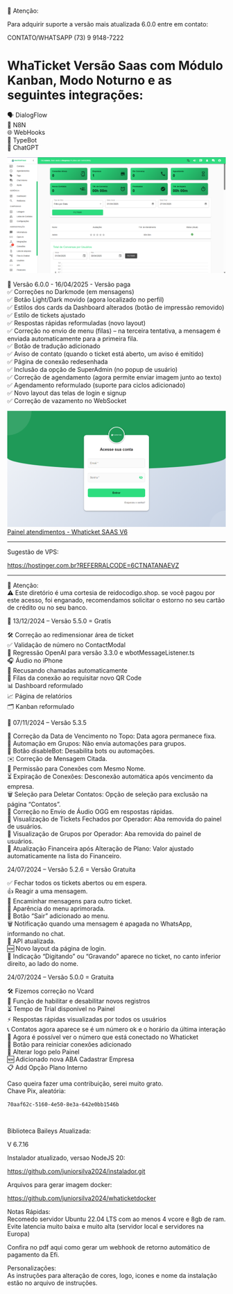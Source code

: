 🚨 Atenção:

Para adquirir suporte a versão mais atualizada 6.0.0 entre em contato:</br>

CONTATO/WHATSAPP (73) 9 9148-7222</br>

# WhaTicket Versão Saas com Módulo Kanban, Modo Noturno e as seguintes integrações:</br>

🗣️ DialogFlow</br>
🔄 N8N</br>
🌐 WebHooks</br>
🤖 TypeBot</br>
💬 ChatGPT</br>

![Dashboard Whaticket SAAS V6](https://github.com/juniorsilva2024/whaticketsaasfree/blob/main/img/05%20Captura%20de%20tela%202025-04-27%20054416.png?raw=true)

🚀 Versão 6.0.0 - 16/04/2025 - Versão paga</br>
✅ Correções no Darkmode (em mensagens)</br>
✅ Botão Light/Dark movido (agora localizado no perfil)</br>
✅ Estilos dos cards da Dashboard alterados (botão de impressão removido)</br>
✅ Estilo de tickets ajustado</br>
✅ Respostas rápidas reformuladas (novo layout)</br>
✅ Correção no envio de menu (filas) – na terceira tentativa, a mensagem é enviada automaticamente para a primeira fila.</br>
✅ Botão de tradução adicionado</br>
✅ Aviso de contato (quando o ticket está aberto, um aviso é emitido)</br>
✅ Página de conexão redesenhada</br>
✅ Inclusão da opção de SuperAdmin (no popup de usuário)</br>
✅ Correção de agendamento (agora permite enviar imagem junto ao texto)</br>
✅ Agendamento reformulado (suporte para ciclos adicionado)</br>
✅ Novo layout das telas de login e signup</br>
✅ Correção de vazamento no WebSocket</br>

![Lonin - Whaticket SAAS V6](https://github.com/juniorsilva2024/whaticketsaasfree/blob/main/img/01%20Captura%20de%20tela%202024-08-26%20120517.png)[Painel atendimentos - Whaticket SAAS V6](https://github.com/juniorsilva2024/whaticketsaasfree/blob/main/img/04%20Captura%20de%20tela%202025-04-27%20054329.png?raw=true)


---

Sugestão de VPS:

https://hostinger.com.br?REFERRALCODE=6CTNATANAEVZ

---

🚨 Atenção:</br> 
⚠️ Este diretório é uma cortesia de reidocodigo.shop. se você pagou por este acesso, foi enganado, recomendamos solicitar o estorno no seu cartão de crédito ou no seu banco.

📅 13/12/2024 – Versão 5.5.0 = Gratís

🛠️ Correção ao redimensionar área de ticket</br>
✅ Validação de número no ContactModal</br>
🔄 Regressão OpenAI para versão 3.3.0 e wbotMessageListener.ts</br>
🎧 Áudio no iPhone</br>
📵 Recusando chamadas automaticamente</br>
📲 Filas da conexão ao requisitar novo QR Code</br>
📊 Dashboard reformulado</br>
📈 Página de relatórios</br>
🗂️ Kanban reformulado</br>

📅 07/11/2024 – Versão 5.3.5

📅 Correção da Data de Vencimento no Topo: Data agora permanece fixa. </br>
🔄 Automação em Grupos: Não envia automações para grupos. </br>
🚫 Botão disableBot: Desabilita bots ou automações. </br>
✉️ Correção de Mensagem Citada. </br>
🔗 Permissão para Conexões com Mesmo Nome. </br>
⏳ Expiração de Conexões: Desconexão automática após vencimento da empresa. </br>
🗑️ Seleção para Deletar Contatos: Opção de seleção para exclusão na página “Contatos”. </br>
🎵 Correção no Envio de Áudio OGG em respostas rápidas. </br>
📂 Visualização de Tickets Fechados por Operador: Aba removida do painel de usuários. </br>
📜 Visualização de Grupos por Operador: Aba removida do painel de usuários. </br>
💸 Atualização Financeira após Alteração de Plano: Valor ajustado automaticamente na lista do Financeiro. </br>

24/07/2024 – Versão 5.2.6 = Versão Gratuita

✅ Fechar todos os tickets abertos ou em espera. </br>
👍 Reagir a uma mensagem. </br>
🔄 Encaminhar mensagens para outro ticket. </br>
🎨 Aparência do menu aprimorada. </br>
🚪 Botão “Sair” adicionado ao menu. </br>
🗑️ Notificação quando uma mensagem é apagada no WhatsApp, informando no chat. </br>
🔄 API atualizada. </br>
🆕 Novo layout da página de login. </br>
💬 Indicação “Digitando” ou “Gravando” aparece no ticket, no canto inferior direito, ao lado do nome. </br>

24/07/2024 – Versão 5.0.0 = Gratuita

🛠️ Fizemos correção no Vcard </br>
🔄 Função de habilitar e desabilitar novos registros</br>
⏳ Tempo de Trial disponível no Painel</br>
⚡ Respostas rápidas visualizadas por todos os usuários</br>
📞 Contatos agora aparece se é um número ok e o horário da última interação</br>
👀 Agora é possível ver o número que está conectado no Whaticket</br>
🔄 Botão para reiniciar conexões adicionado</br>
🎨 Alterar logo pelo Painel</br>
🆕 Adicionado nova ABA Cadastrar Empresa</br>
📋 Add Opção Plano Interno</br>

Caso queira fazer uma contribuição, serei muito grato.</br>
Chave Pix, aleatória:

```
70aaf62c-5160-4e50-8e3a-642e0bb1546b
```
</br>

Biblioteca Baileys Atualizada:</br>

V 6.7.16

Instalador atualizado, versao NodeJS 20:

https://github.com/juniorsilva2024/instalador.git

Arquivos para gerar imagem docker:

https://github.com/juniorsilva2024/whaticketdocker

Notas Rápidas: </br>
Recomedo servidor Ubuntu 22.04 LTS com ao menos 4 vcore e 8gb de ram.</br>
Evite latencia muito baixa e muito alta (servidor local e servidores na Europa)</br>


Confira no pdf aqui como gerar um webhook de retorno automático de pagamento da Efi.</br>


Personalizações:</br>
As instruções para alteração de cores, logo, icones e nome da instalação estão no arquivo de instruções.
